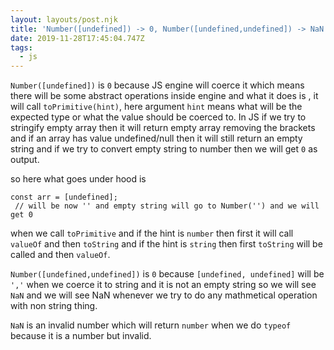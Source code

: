 ```yaml
---
layout: layouts/post.njk
title: 'Number([undefined]) -> 0, Number([undefined,undefined]) -> NaN'
date: 2019-11-28T17:45:04.747Z
tags:
  - js
---
```

`Number([undefined])` is `0` because JS engine will coerce it which means
there will be some abstract operations inside engine and what it does is , it will call `toPrimitive(hint)`, here argument `hint` means what will be the expected type or what the value should be coerced to.
In JS if we try to stringify empty array then it will return empty array removing the brackets and if an array has value undefined/null then it will still return an empty string and if we try to convert empty string to number then we will get `0` as output.

so here what goes under hood is
```
const arr = [undefined];
 // will be now '' and empty string will go to Number('') and we will get 0

```
when we call `toPrimitive` and if the hint is `number` then first it will call `valueOf` and then `toString` and if the hint is `string` then first `toString` will be called and then `valueOf`.

`Number([undefined,undefined])` is `0` because `[undefined, undefined]` will be `','` when we coerce it to string and it is not an empty string so we will see `NaN` and we will see NaN whenever we try to do any mathmetical operation with non string thing.

`NaN` is an invalid number which will return `number` when we do `typeof` because it is a number but invalid.
